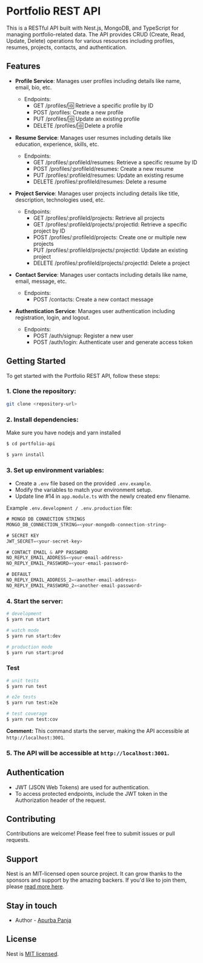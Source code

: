 # Portfolio REST API

This is a RESTful API built with Nest.js, MongoDB, and TypeScript for managing portfolio-related data. The API provides CRUD (Create, Read, Update, Delete) operations for various resources including profiles, resumes, projects, contacts, and authentication.

## Features

- **Profile Service**: Manages user profiles including details like name, email, bio, etc.
  - Endpoints:
    - GET /profiles/:id: Retrieve a specific profile by ID
    - POST /profiles: Create a new profile
    - PUT /profiles/:id: Update an existing profile
    - DELETE /profiles/:id: Delete a profile

- **Resume Service**: Manages user resumes including details like education, experience, skills, etc.
  - Endpoints:
    - GET /profiles/:profileId/resumes: Retrieve a specific resume by ID
    - POST /profiles/:profileId/resumes: Create a new resume
    - PUT /profiles/:profileId/resumes: Update an existing resume
    - DELETE /profiles/:profileId/resumes: Delete a resume

- **Project Service**: Manages user projects including details like title, description, technologies used, etc.
  - Endpoints:
    - GET /profiles/:profileId/projects: Retrieve all projects
    - GET /profiles/:profileId/projects/:projectId: Retrieve a specific project by ID
    - POST /profiles/:profileId/projects: Create one or multiple new projects
    - PUT /profiles/:profileId/projects/:projectId: Update an existing project
    - DELETE /profiles/:profileId/projects/:projectId: Delete a project

- **Contact Service**: Manages user contacts including details like name, email, message, etc.
  - Endpoints:
    - POST /contacts: Create a new contact message

- **Authentication Service**: Manages user authentication including registration, login, and logout.
  - Endpoints:
    - POST /auth/signup: Register a new user
    - POST /auth/login: Authenticate user and generate access token

## Getting Started

To get started with the Portfolio REST API, follow these steps:

### 1. Clone the repository:

```bash
git clone <repository-url>
```

### 2. Install dependencies:

Make sure you have nodejs and yarn installed 

```bash
$ cd portfolio-api

$ yarn install
```

### 3. Set up environment variables:
- Create a `.env` file based on the provided `.env.example`.
- Modify the variables to match your environment setup.
- Update line #14 in `app.module.ts` with the newly created env filename.

Example `.env.development / .env.production` file:

```javascript
# MONGO DB CONNECTION STRINGS
MONGO_DB_CONNECTION_STRING=<your-mongodb-connection-string>

# SECRET KEY
JWT_SECRET=<your-secret-key>

# CONTACT EMAIL & APP PASSWORD
NO_REPLY_EMAIL_ADDRESS=<your-email-address>
NO_REPLY_EMAIL_PASSWORD=<your-email-password>

# DEFAULT
NO_REPLY_EMAIL_ADDRESS_2=<another-email-address>
NO_REPLY_EMAIL_PASSWORD_2=<another-email-password>
```

### 4. Start the server:

```bash
# development
$ yarn run start

# watch mode
$ yarn run start:dev

# production mode
$ yarn run start:prod
```

### Test

```bash
# unit tests
$ yarn run test

# e2e tests
$ yarn run test:e2e

# test coverage
$ yarn run test:cov
```

**Comment:** This command starts the server, making the API accessible at `http://localhost:3001`.

### 5. The API will be accessible at `http://localhost:3001`.

## Authentication

- JWT (JSON Web Tokens) are used for authentication.
- To access protected endpoints, include the JWT token in the Authorization header of the request.

## Contributing

Contributions are welcome! Please feel free to submit issues or pull requests.

## Support

Nest is an MIT-licensed open source project. It can grow thanks to the sponsors and support by the amazing backers. If you'd like to join them, please [read more here](https://docs.nestjs.com/support).

## Stay in touch

- Author - [Apurba Panja](https://www.linkedin.com/in/iapurba/)

## License

Nest is [MIT licensed](LICENSE).
